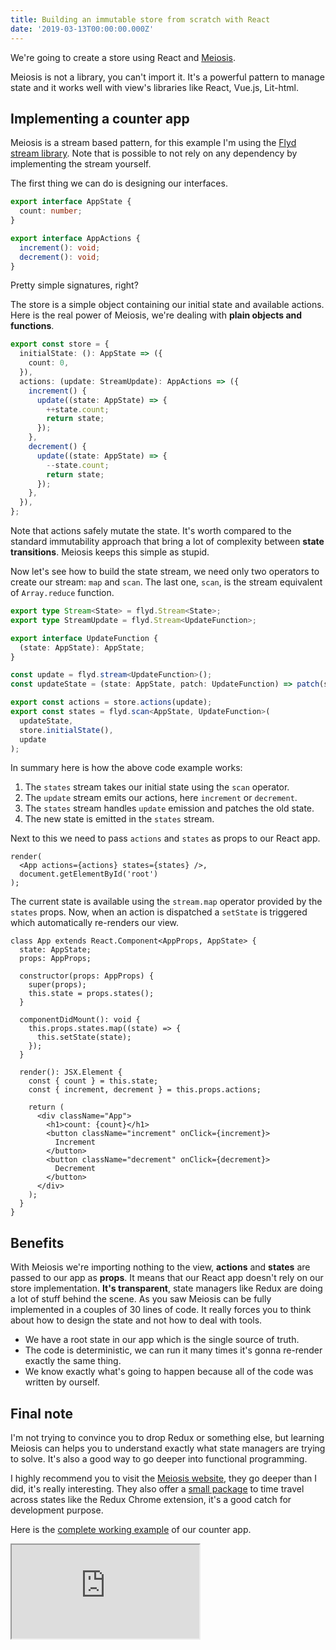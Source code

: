```yaml
---
title: Building an immutable store from scratch with React
date: '2019-03-13T00:00:00.000Z'
---
```


We're going to create a store using React and [Meiosis](https://meiosis.js.org/).

Meiosis is not a library, you can't import it. It's a powerful pattern to manage state and it works well with view's libraries like React, Vue.js, Lit-html.

## Implementing a counter app

Meiosis is a stream based pattern, for this example I'm using the [Flyd stream library](https://github.com/paldepind/flyd). Note that is possible to not rely on any dependency by implementing the stream yourself.

The first thing we can do is designing our interfaces.

```typescript
export interface AppState {
  count: number;
}

export interface AppActions {
  increment(): void;
  decrement(): void;
}
```

Pretty simple signatures, right?

The store is a simple object containing our initial state and available actions. Here is the real power of Meiosis, we're dealing with **plain objects and functions**.

```typescript
export const store = {
  initialState: (): AppState => ({
    count: 0,
  }),
  actions: (update: StreamUpdate): AppActions => ({
    increment() {
      update((state: AppState) => {
        ++state.count;
        return state;
      });
    },
    decrement() {
      update((state: AppState) => {
        --state.count;
        return state;
      });
    },
  }),
};
```

Note that actions safely mutate the state. It's worth compared to the standard immutability approach that bring a lot of complexity between **state transitions**. Meiosis keeps this simple as stupid.

Now let's see how to build the state stream, we need only two operators to create our stream: `map` and `scan`. The last one, `scan`, is the stream equivalent of `Array.reduce` function.

```typescript
export type Stream<State> = flyd.Stream<State>;
export type StreamUpdate = flyd.Stream<UpdateFunction>;

export interface UpdateFunction {
  (state: AppState): AppState;
}

const update = flyd.stream<UpdateFunction>();
const updateState = (state: AppState, patch: UpdateFunction) => patch(state);

export const actions = store.actions(update);
export const states = flyd.scan<AppState, UpdateFunction>(
  updateState,
  store.initialState(),
  update
);
```

In summary here is how the above code example works:

1. The `states` stream takes our initial state using the `scan` operator.
2. The `update` stream emits our actions, here `increment` or `decrement`.
3. The `states` stream handles `update` emission and patches the old state.
4. The new state is emitted in the `states` stream.

Next to this we need to pass `actions` and `states` as props to our React app.

```tsx
render(
  <App actions={actions} states={states} />,
  document.getElementById('root')
);
```

The current state is available using the `stream.map` operator provided by the `states` props. Now, when an action is dispatched a `setState` is triggered which automatically re-renders our view.

```tsx
class App extends React.Component<AppProps, AppState> {
  state: AppState;
  props: AppProps;

  constructor(props: AppProps) {
    super(props);
    this.state = props.states();
  }

  componentDidMount(): void {
    this.props.states.map((state) => {
      this.setState(state);
    });
  }

  render(): JSX.Element {
    const { count } = this.state;
    const { increment, decrement } = this.props.actions;

    return (
      <div className="App">
        <h1>count: {count}</h1>
        <button className="increment" onClick={increment}>
          Increment
        </button>
        <button className="decrement" onClick={decrement}>
          Decrement
        </button>
      </div>
    );
  }
}
```

## Benefits

With Meiosis we're importing nothing to the view, **actions** and **states** are passed to our app as **props**. It means that our React app doesn't rely on our store implementation. **It's transparent**, state managers like Redux are doing a lot of stuff behind the scene. As you saw Meiosis can be fully implemented in a couples of 30 lines of code. It really forces you to think about how to design the state and not how to deal with tools.

- We have a root state in our app which is the single source of truth.
- The code is deterministic, we can run it many times it's gonna re-render exactly the same thing.
- We know exactly what's going to happen because all of the code was written by ourself.

## Final note

I'm not trying to convince you to drop Redux or something else, but learning Meiosis can helps you to understand exactly what state managers are trying to solve. It's also a good way to go deeper into functional programming.

I highly recommend you to visit the [Meiosis website](https://meiosis.js.org), they go deeper than I did, it's really interesting. They also offer a [small package](https://github.com/foxdonut/meiosis-tracer) to time travel across states like the Redux Chrome extension, it's a good catch for development purpose.

Here is the [complete working example](https://codesandbox.io/s/0193mp6kmp) of our counter app.

<iframe
  src="https://codesandbox.io/embed/0193mp6kmp?fontsize=14"
  class="iframe"
  title="Meiosis state pattern using React"
  allow="geolocation; microphone; camera; midi; vr; accelerometer; gyroscope; payment; ambient-light-sensor; encrypted-media; usb"
  sandbox="allow-modals allow-forms allow-popups allow-scripts allow-same-origin"
></iframe>
